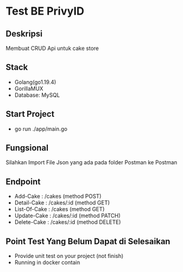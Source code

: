 # Test BE PrivyID

## Deskripsi 
Membuat CRUD Api untuk cake store

## Stack 
- Golang(go1.19.4)
- GorillaMUX
- Database: MySQL

## Start Project
- go run ./app/main.go

## Fungsional
Silahkan Import File Json yang ada pada folder Postman ke Postman

## Endpoint
- Add-Cake : /cakes (method POST)
- Detail-Cake : /cakes/:id (method GET)
- List-Of-Cake : /cakes (method GET)
- Update-Cake : /cakes/:id (method PATCH)
- Delete-Cake : /cakes/:id (method DELETE)

## Point Test Yang Belum Dapat di Selesaikan
- Provide unit test on your project (not finish)
- Running in docker contain